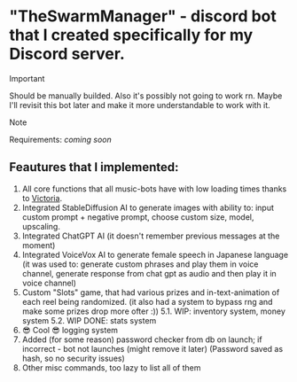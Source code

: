 # "TheSwarmManager" - discord bot that I created specifically for my Discord server.
> [!IMPORTANT]
> Should be manually builded. Also it's possibly not going to work rn.
> Maybe I'll revisit this bot later and make it more understandable to work with it.

> [!NOTE]
> Requirements: *coming soon*

## Feautures that I implemented:
1. All core functions that all music-bots have with low loading times thanks to [Victoria](https://github.com/Yucked/Victoria).
2. Integrated StableDiffusion AI to generate images with ability to: input custom prompt + negative prompt, choose custom size, model, upscaling.
3. Integrated ChatGPT AI (it doesn't remember previous messages at the moment)
4. Integrated VoiceVox AI to generate female speech in Japanese language (it was used to: generate custom phrases and play them in voice channel, generate response from chat gpt as audio and then play it in voice channel)
5. Custom "Slots" game, that had various prizes and in-text-animation of each reel being randomized. (it also had a system to bypass rng and make some prizes drop more ofter :))
5.1. WIP: inventory system, money system
5.2. WIP DONE: stats system
6. 😎 Cool 😎 logging system
7. Added (for some reason) password checker from db on launch; if incorrect - bot not launches (might remove it later) (Password saved as hash, so no security issues)
8. Other misc commands, too lazy to list all of them

